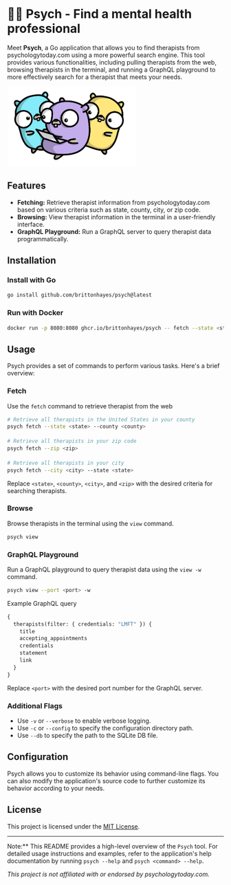 # 👩‍⚕️ Psych - Find a mental health professional

Meet **Psych**, a Go application that allows you to find therapists from psychologytoday.com using a more powerful search engine. This tool provides various functionalities, including pulling therapists from the web, browsing therapists in the terminal, and running a GraphQL playground to more effectively search for a therapist that meets your needs.

<img src="https://raw.githubusercontent.com/ashleymcnamara/gophers/master/GOPHER_SHARE.png" alt="drawing" width="300"/>

## Features

- **Fetching:** Retrieve therapist information from psychologytoday.com based on various criteria such as state, county, city, or zip code.
- **Browsing:** View therapist information in the terminal in a user-friendly interface.
- **GraphQL Playground:** Run a GraphQL server to query therapist data programmatically.

## Installation

### Install with Go

```bash
go install github.com/brittonhayes/psych@latest
```

### Run with Docker

```bash
docker run -p 8080:8080 ghcr.io/brittonhayes/psych -- fetch --state <state> --county <county> --zip <zip> --view
```

## Usage

Psych provides a set of commands to perform various tasks. Here's a brief overview:

### Fetch 

Use the `fetch` command to retrieve therapist from the web

```bash
# Retrieve all therapists in the United States in your county
psych fetch --state <state> --county <county>

# Retrieve all therapists in your zip code
psych fetch --zip <zip>

# Retrieve all therapists in your city
psych fetch --city <city> --state <state>
```

Replace `<state>`, `<county>`, `<city>`, and `<zip>` with the desired criteria for searching therapists.

### Browse

Browse therapists in the terminal using the `view` command.

```bash
psych view
```

### GraphQL Playground 

Run a GraphQL playground to query therapist data using the `view -w` command.

```bash
psych view --port <port> -w
```

Example GraphQL query

```graphql
{
  therapists(filter: { credentials: "LMFT" }) {
    title
    accepting_appointments
    credentials
    statement
    link
  }
}
```

Replace `<port>` with the desired port number for the GraphQL server.

### Additional Flags

- Use `-v` or `--verbose` to enable verbose logging.
- Use `-c` or `--config` to specify the configuration directory path.
- Use `--db` to specify the path to the SQLite DB file.

## Configuration

Psych allows you to customize its behavior using command-line flags. You can also modify the application's source code to further customize its behavior according to your needs.

## License

This project is licensed under the [MIT License](LICENSE).

---

Note:** This README provides a high-level overview of the `Psych` tool. For detailed usage instructions and examples, refer to the application's help documentation by running `psych --help` and `psych <command> --help`.

*This project is not affiliated with or endorsed by psychologytoday.com.*